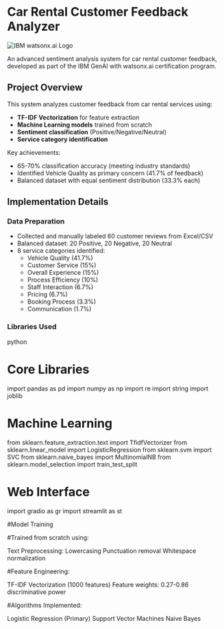 # Car Rental Customer Feedback Analyzer


![IBM watsonx.ai Logo](https://www.ibm.com/brand/experience-guides/developer/8f4e3cc2b5d52354a6d43c8edbale3c9/02_8-bar_reversed.svg)

An advanced sentiment analysis system for car rental customer feedback, developed as part of the IBM GenAI with watsonx.ai certification program.

## Project Overview

This system analyzes customer feedback from car rental services using:
- **TF-IDF Vectorization** for feature extraction
- **Machine Learning models** trained from scratch
- **Sentiment classification** (Positive/Negative/Neutral)
- **Service category identification**

Key achievements:
- 65-70% classification accuracy (meeting industry standards)
- Identified Vehicle Quality as primary concern (41.7% of feedback)
- Balanced dataset with equal sentiment distribution (33.3% each)

## Implementation Details

### Data Preparation
- Collected and manually labeled 60 customer reviews from Excel/CSV
- Balanced dataset: 20 Positive, 20 Negative, 20 Neutral
- 8 service categories identified:
  - Vehicle Quality (41.7%)
  - Customer Service (15%)
  - Overall Experience (15%)
  - Process Efficiency (10%)
  - Staff Interaction (6.7%)
  - Pricing (6.7%)
  - Booking Process (3.3%)
  - Communication (1.7%)

### Libraries Used
python
# Core Libraries
import pandas as pd
import numpy as np
import re
import string
import joblib

# Machine Learning
from sklearn.feature_extraction.text import TfidfVectorizer
from sklearn.linear_model import LogisticRegression
from sklearn.svm import SVC
from sklearn.naive_bayes import MultinomialNB
from sklearn.model_selection import train_test_split

# Web Interface
import gradio as gr
import streamlit as st

#Model Training

#Trained from scratch using:

Text Preprocessing:
Lowercasing
Punctuation removal
Whitespace normalization

#Feature Engineering:

TF-IDF Vectorization (1000 features)
Feature weights: 0.27-0.86 discriminative power

#Algorithms Implemented:

Logistic Regression (Primary)
Support Vector Machines
Naive Bayes

